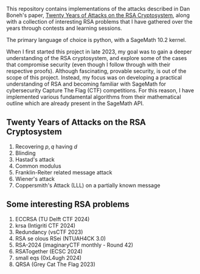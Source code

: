 
This repository contains implementations of the attacks described in Dan Boneh's paper, [Twenty Years of Attacks on the RSA Cryptosystem](https://crypto.stanford.edu/~dabo/papers/RSA-survey.pdf), along with a collection of interesting RSA problems that I have gathered over the years through contests and learning sessions. 


The primary language of choice is python, with a SageMath 10.2 kernel.


When I first started this project in late 2023, my goal was to gain a deeper understanding of the RSA cryptosystem, and explore some of the cases that compromise security (even though I follow through with their respective proofs). Although fascinating, provable security, is out of the scope of this project. Instead, my focus was on developing a practical understanding of RSA and becoming familiar with SageMath for cybersecurity Capture The Flag (CTF) competitions. For this reason, I have implemented various fundamental algorithms from their mathematical outline which are already present in the SageMath API. 

## Twenty Years of Attacks on the RSA Cryptosystem

1. Recovering $p,q$ having $d$
2. Blinding
3. Hastad's attack
4. Common modulus
5. Franklin-Reiter related message attack
6. Wiener's attack
7. Coppersmith's Attack (LLL) on a partially known message

## Some interesting RSA problems

1. ECCRSA (TU Delft CTF 2024)
2. krsa (Intigriti CTF 2024)
3. Redundancy (vsCTF 2023)
4. RSA se olous RSei (NTUAH4CK 3.0)
5. RSA-2024 (imaginaryCTF monthly - Round 42)
6. RSATogether (ECSC 2024)
7. small eqs (0xL4ugh 2024)
8. QRSA (Grey Cat The Flag 2023)
